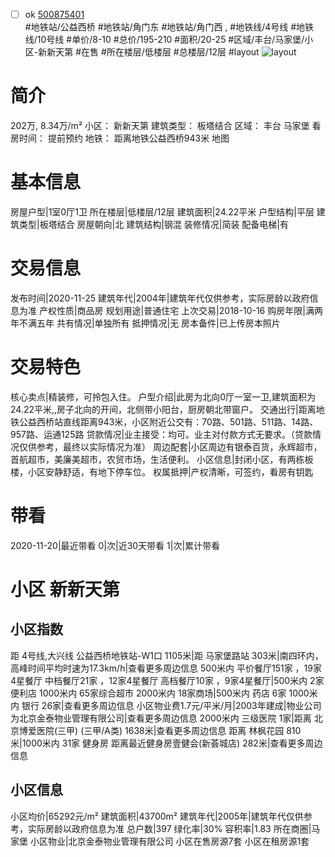- [ ] ok [500875401](https://bj.5i5j.com/ershoufang/500875401.html)  
 #地铁站/公益西桥 #地铁站/角门东 #地铁站/角门西 ,  #地铁线/4号线 #地铁线/10号线
#单价/8-10 #总价/195-210 #面积/20-25   #区域/丰台/马家堡/小区-新新天第 #在售 #所在楼层/低楼层 #总楼层/12层 #layout 
![layout](http://image2a.5i5j.com/scm/HOUSE_CUSTOMER/25966141ca274c01bcd5addd9e58b790.jpg_P5.jpg) 
# 简介 
 202万,  8.34万/m² 
小区： 新新天第
建筑类型： 板塔结合
区域： 丰台 马家堡
看房时间： 提前预约
地铁： 距离地铁公益西桥943米 地图
# 基本信息 
 房屋户型|1室0厅1卫
所在楼层|低楼层/12层
建筑面积|24.22平米
户型结构|平层
建筑类型|板塔结合
房屋朝向|北
建筑结构|钢混
装修情况|简装
配备电梯|有
# 交易信息 
 发布时间|2020-11-25
建筑年代|2004年|建筑年代仅供参考，实际房龄以政府信息为准
产权性质|商品房
规划用途|普通住宅
上次交易|2018-10-16
购房年限|满两年不满五年
共有情况|单独所有
抵押情况|无
房本备件|已上传房本照片
# 交易特色 
 核心卖点|精装修，可拎包入住。
户型介绍|此房为北向0厅一室一卫,建筑面积为24.22平米,,房子北向的开间，北侧带小阳台，厨房朝北带窗户。
交通出行|距离地铁公益西桥站直线距离943米，小区附近公交有：70路、501路、511路、14路、957路、运通125路
贷款情况|业主接受：均可。业主对付款方式无要求。（贷款情况仅供参考，最终以实际情况为准）
周边配套|小区周边有银泰百货，永辉超市，首航超市，美廉美超市，农贸市场，生活便利。
小区信息|封闭小区，有两栋板楼，小区安静舒适，有地下停车位。
权属抵押|产权清晰，可签约，看房有钥匙
# 带看 
 2020-11-20|最近带看	 0|次|近30天带看	 1|次|累计带看
# 小区 新新天第
## 小区指数 
 距 4号线,大兴线 公益西桥地铁站-W1口 1105米|距 马家堡路站 303米|南四环内， 高峰时间平均时速为17.3km/h|查看更多周边信息
500米内 平价餐厅151家 ，19家4星餐厅
中档餐厅21家 ，12家4星餐厅
高档餐厅10家 ，9家4星餐厅|500米内 2家便利店
1000米内 65家综合超市
2000米内 18家商场|500米内 药店 6家
1000米内 银行 26家|查看更多周边信息
小区物业费1.7元/平米/月|2003年建成|物业公司为北京金泰物业管理有限公司|查看更多周边信息
2000米内 三级医院 1家|距离 北京博爱医院(三甲) (三甲/A类) 1638米|查看更多周边信息
距离 林枫花园 810米|1000米内 31家 健身房
距离最近健身房壹健会(新荟城店) 282米|查看更多周边信息
## 小区信息 
 小区均价|65292元/m²
建筑面积|43700m²
建筑年代|2005年|建筑年代仅供参考，实际房龄以政府信息为准
总户数|397
绿化率|30%
容积率|1.83
所在商圈|马家堡
小区物业|北京金泰物业管理有限公司
小区在售房源7套
小区在租房源1套
